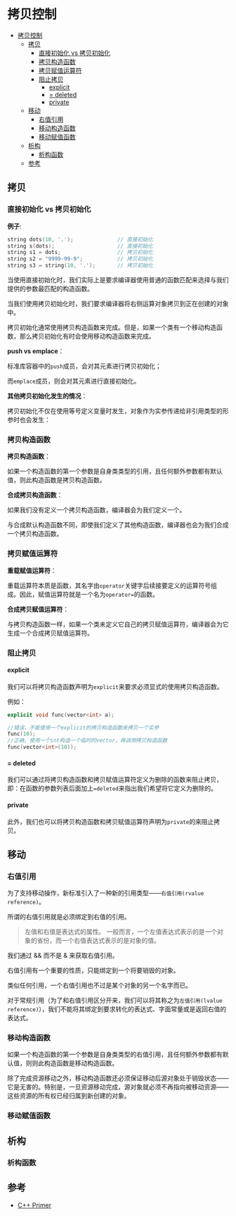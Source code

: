 # 拷贝控制

- [拷贝控制](#拷贝控制)
  - [拷贝](#拷贝)
    - [直接初始化 vs 拷贝初始化](#直接初始化-vs-拷贝初始化)
    - [拷贝构造函数](#拷贝构造函数)
    - [拷贝赋值运算符](#拷贝赋值运算符)
    - [阻止拷贝](#阻止拷贝)
      - [explicit](#explicit)
      - [= deleted](#-deleted)
      - [private](#private)
  - [移动](#移动)
    - [右值引用](#右值引用)
    - [移动构造函数](#移动构造函数)
    - [移动赋值函数](#移动赋值函数)
  - [析构](#析构)
    - [析构函数](#析构函数)
  - [参考](#参考)

## 拷贝

### 直接初始化 vs 拷贝初始化

**例子**:

``` c++
string dots(10, '.');              // 直接初始化
string s(dots);                    // 直接初始化
string s1 = dots;                  // 拷贝初始化
string s2 = "9999-99-9";           // 拷贝初始化
string s3 = string(10, '.');       // 拷贝初始化
```

当使用直接初始化时，我们实际上是要求编译器使用普通的函数匹配来选择与我们提供的参数最匹配的构造函数。

当我们使用拷贝初始化时，我们要求编译器将右侧运算对象拷贝到正在创建的对象中。

拷贝初始化通常使用拷贝构造函数来完成。但是，如果一个类有一个移动构造函数，那么拷贝初始化有时会使用移动构造函数来完成。

**push vs emplace**：

标准库容器中的`push`成员，会对其元素进行拷贝初始化；

而`emplace`成员，则会对其元素进行直接初始化。

**其他拷贝初始化发生的情况**：

拷贝初始化不仅在使用等号定义变量时发生，对象作为实参传递给非引用类型的形参时也会发生：

### 拷贝构造函数

**拷贝构造函数**：

如果一个构造函数的第一个参数是自身类类型的引用，且任何额外参数都有默认值，则此构造函数是拷贝构造函数。

**合成拷贝构造函数**：

如果我们没有定义一个拷贝构造函数，编译器会为我们定义一个。

与合成默认构造函数不同，即使我们定义了其他构造函数，编译器也会为我们合成一个拷贝构造函数。

### 拷贝赋值运算符

**重载赋值运算符**：

重载运算符本质是函数，其名字由`operator`关键字后续接要定义的运算符号组成。因此，赋值运算符就是一个名为`operator=`的函数。

**合成拷贝赋值运算符**：

与拷贝构造函数一样，如果一个类未定义它自己的拷贝赋值运算符，编译器会为它生成一个合成拷贝赋值运算符。

### 阻止拷贝

#### explicit

我们可以将拷贝构造函数声明为`explicit`来要求必须显式的使用拷贝构造函数。

例如：

``` c++
explicit void func(vector<int> a);

//错误，不能使用一个explicit的拷贝构造函数来拷贝一个实参
func(10);
//正确，使用一个int构造一个临时的vector，再调用拷贝构造函数
func(vector<int>(10));
```

#### = deleted

我们可以通过将拷贝构造函数和拷贝赋值运算符定义为删除的函数来阻止拷贝，即：在函数的参数列表后面加上`=deleted`来指出我们希望将它定义为删除的。

#### private

此外，我们也可以将拷贝构造函数和拷贝赋值运算符声明为`private`的来阻止拷贝。

## 移动

### 右值引用

为了支持移动操作，新标准引入了一种新的引用类型——`右值引用(rvalue reference)`。

所谓的右值引用就是必须绑定到右值的引用。

> 左值和右值是表达式的属性。
> 一般而言，一个左值表达式表示的是一个对象的省份，而一个右值表达式表示的是对象的值。

我们通过 && 而不是 & 来获取右值引用。

右值引用有一个重要的性质，只能绑定到一个将要销毁的对象。

类似任何引用，一个右值引用也不过是某个对象的另一个名字而已。

对于常规引用（为了和右值引用区分开来，我们可以将其称之为`左值引用(lvalue reference)`），我们不能将其绑定到要求转化的表达式、字面常量或是返回右值的表达式。

### 移动构造函数

如果一个构造函数的第一个参数是自身类类型的右值引用，且任何额外参数都有默认值，则则此构造函数是移动构造函数。

除了完成资源移动之外，移动构造函数还必须保证移动后源对象处于销毁状态——它是无害的。特别是，一旦资源移动完成，源对象就必须不再指向被移动资源——这些资源的所有权已经归属到新创建的对象。

### 移动赋值函数

## 析构

### 析构函数

## 参考

- [C++ Primer](file:///D:/ZhY/Workspace/Notes/repick_note/language/c++/detailed/C++%20Primer%E7%AC%AC%E4%BA%94%E7%89%88.pdf)
